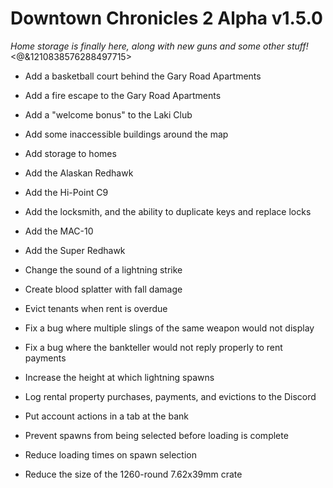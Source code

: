 # Downtown Chronicles 2 Alpha v1.5.0
*Home storage is finally here, along with new guns and some other stuff!*
<@&1210838576288497715>

* Add a basketball court behind the Gary Road Apartments
* Add a fire escape to the Gary Road Apartments
* Add a "welcome bonus" to the Laki Club
* Add some inaccessible buildings around the map
* Add storage to homes
* Add the Alaskan Redhawk
* Add the Hi-Point C9
* Add the locksmith, and the ability to duplicate keys and replace locks
* Add the MAC-10
* Add the Super Redhawk

* Change the sound of a lightning strike
* Create blood splatter with fall damage
* Evict tenants when rent is overdue
* Fix a bug where multiple slings of the same weapon would not display
* Fix a bug where the bankteller would not reply properly to rent payments
* Increase the height at which lightning spawns
* Log rental property purchases, payments, and evictions to the Discord
* Put account actions in a tab at the bank
* Prevent spawns from being selected before loading is complete
* Reduce loading times on spawn selection
* Reduce the size of the 1260-round 7.62x39mm crate